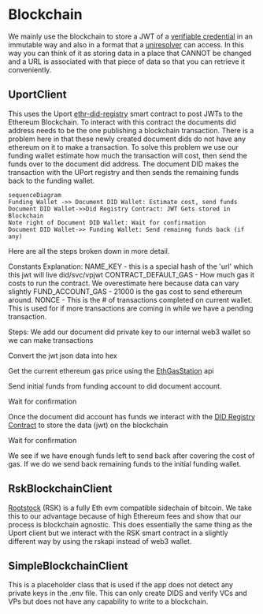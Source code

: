 # Blockchain

We mainly use the blockchain to store a JWT of a [verifiable credential](https://en.wikipedia.org/wiki/Verifiable_credentials) in an immutable way and also in a format that a [uniresolver](https://github.com/decentralized-identity/universal-resolver) can access. In this way you can think of it as storing data in a place that CANNOT be changed and a URL is associated with that piece of data so that you can retrieve it conveniently.

## UportClient

This uses the Uport [ethr-did-registry](https://github.com/uport-project/ethr-did-registry) smart contract to post JWTs to the Ethereum Blockchain. To interact with this contract the documents did address needs to be the one publishing a blockchain transaction. There is a problem here in that these newly created document dids do not have any ethereum on it to make a transaction. To solve this problem we use our funding wallet estimate how much the transaction will cost, then send the funds over to the document did address. The document DID makes the transaction with the UPort registry and then sends the remaining funds back to the funding wallet.

```mermaid
sequenceDiagram
Funding Wallet ->> Document DID Wallet: Estimate cost, send funds
Document DID Wallet->>Did Registry Contract: JWT Gets stored in Blockchain
Note right of Document DID Wallet: Wait for confirmation
Document DID Wallet->> Funding Wallet: Send remainng funds back (if any)

```

Here are all the steps broken down in more detail.

Constants Explanation:
NAME_KEY - this is a special hash of the 'url' which this jwt will live did/svc/vpjwt
CONTRACT_DEFAULT_GAS - How much gas it costs to run the contract. We overestimate here because data can vary slightly
FUND_ACCOUNT_GAS - 21000 is the gas cost to send ethereum around.
NONCE - This is the # of transactions completed on current wallet. This is used for if more transactions are coming in while we have a pending transaction.

Steps:
We add our document did private key to our internal web3 wallet so we can make transactions

Convert the jwt json data into hex

Get the current ethereum gas price using the [EthGasStation](https://ethgasstation.info/) api

Send initial funds from funding account to did document account.

Wait for confirmation

Once the document did account has funds we interact with the [DID Registry Contract](https://github.com/uport-project/ethr-did-registry) to store the data (jwt) on the blockchain

Wait for confirmation

We see if we have enough funds left to send back after covering the cost of gas. If we do we send back remaining funds to the initial funding wallet.

## RskBlockchainClient

[Rootstock](https://developers.rsk.co/) (RSK) is a fully Eth evm compatible sidechain of bitcoin. We take this to our advantage because of high Ethereum fees and show that our process is blockchain agnostic. This does essentially the same thing as the Uport client but we interact with the RSK smart contract in a slightly different way by using the rskapi instead of web3 wallet.

## SimpleBlockchainClient

This is a placeholder class that is used if the app does not detect any private keys in the .env file. This can only create DIDS and verify VCs and VPs but does not have any capability to write to a blockchain.

